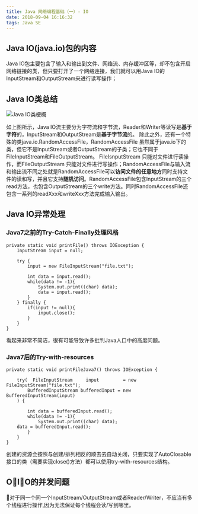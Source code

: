 ```yaml
---
title: Java 网络编程基础（一）- IO
date: 2018-09-04 16:16:32
tags: Java SE
---
```


## Java IO(java.io)包的内容

Java IO包主要包含了输入和输出到文件、网络流、内存缓冲区等，却不包含开启网络链接的类，但只要打开了一个网络连接，我们就可以用Java IO的InputStream和OutputStream来进行读写操作；<!--more-->

## Java IO类总结

![Java IO类梗概](https://s1.ax1x.com/2018/09/04/iSoE7V.md.jpg)

如上图所示，Java IO流主要分为字符流和字节流，Reader和Writer等读写是**基于字符**的，InputStream和OutputStream是**基于字节流**的。
除此之外，还有一个特殊的类java.io.RandomAccessFile，RandomAccessFile 虽然属于java.io下的类，但它不是InputStream或者OutputStream的子类；它也不同于FileInputStream和FileOutputStream。 FileIsnputStream 只能对文件进行读操作，而FileOutputStream 只能对文件进行写操作；RandomAccessFile与输入流和输出流不同之处就是RandomAccessFile可以**访问文件的任意地方**同时支持文件的读和写，并且它支持**随机访问**。RandomAccessFile包含InputStream的三个read方法，也包含OutputStream的三个write方法。同时RandomAccessFile还包含一系列的readXxx和writeXxx方法完成输入输出。 

## Java IO异常处理

### Java7之前的Try-Catch-Finally处理风格

    private static void printFile() throws IOException {
        InputStream input = null;
    
        try {
            input = new FileInputStream("file.txt");
    
            int data = input.read();
            while(data != -1){
                System.out.print((char) data);
                data = input.read();
            }
        } finally {
            if(input != null){
                input.close();
            }
        }
    }

看起来非常不简洁，很有可能导致许多批判Java人口中的高度问题。

### Java7后的Try-with-resources

    private static void printFileJava7() throws IOException {
    
        try(  FileInputStream     input         = new FileInputStream("file.txt");
            BufferedInputStream bufferedInput = new BufferedInputStream(input)
        ) {
    
            int data = bufferedInput.read();
            while(data != -1){
                System.out.print((char) data);
        data = bufferedInput.read();
            }
        }
    } 

创建的资源会按照与创建/排列相反的顺去去自动关闭，只要实现了AutoClosable接口的类（需要实现close()方法）都可以使用try-with-resources结构。

## OIO的并发问题

对于同一个同一个InputStream/OutputStream或者Reader/Writer，不应当有多个线程进行操作,因为无法保证每个线程会读/写到哪里。


